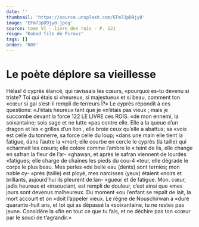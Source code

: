 ```yaml
---
date: ''
thumbnail: 'https://source.unsplash.com/EFm7JpD9jy8'
image: 'EFm7JpD9jy8.jpeg'
source: tome VI - livre des rois - P. 121
reign: 'Kobad fils de Pirouz'
tags: []
order: '009'
---
```


# Le poète déplore sa vieillesse

Hélas! ô cyprès élancé, qui ravissais les cœurs,
«pourquoi es-tu devenu si triste? Toi qui étais si «heureux, si majestueux et si beau, comment ton «cœur si gai s’est-il rempli de terreurs Î?» Le cyprès
répondit à ces questions: «J’étais heureux tant que je
«n’étais pas vieux ; mais je succombe devant la force
122 LE LIVRE ces ROIS.
«de mon ennemi, la soixantaine; sois sage et ne lutte «pas contre elle. Elle a la queue d’un dragon et les
« grilles d’un lion , elle broie ceux qu’elle a abattus; sa
«voix est celle du tonnerre, sa force celle du loup; «dans une main elle tient la fatigue, dans l’autre la «mort; elle courbe en cercle le cyprès (la taille) qui «charmait les cœurs; elle colore comme l’ambre le
« teint de lis, elle change en safran la fleur de l’ar- «ghawan, et après le safran viennent de lourdes «fatigues; elle charge de chaînes les pieds du cou-4 «teur, elle dégrade le corps le plus beau. Mes perles «de belle eau (dents) sont ternies; mon noble cy- «près (taille) est ployé, mes narcisses (yeux) étaient «noirs et brillants, aujourd’hui ils pleurent de lan- «gueur et de fatigue. Mon. cœur, jadis heureux et «insouciant, est rempli de douleur, c’est ainsi que «mes jours sont devenus malheureux. Du moment «ou l’enfant se repaît de lait, la mort accourt et on
«doit l’appeler vieux. Le règne de Nouschirwan a «duré quarante-huit ans, et toi qui as dépassé la «soixantaine, tu ne restes pas jeune. Considère la «fin en tout ce que tu fais, et ne déchire pas ton «cœur par le souci de t’agrandir.»
